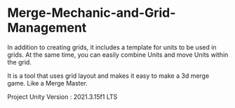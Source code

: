 # Merge-Mechanic-and-Grid-Management


In addition to creating grids, it includes a template for units to be used in grids. At the same time, you can easily combine Units and move Units within the grid.

It is a tool that uses grid layout and makes it easy to make a 3d merge game. Like a Merge Master.

Project Unity Version :  2021.3.15f1 LTS
